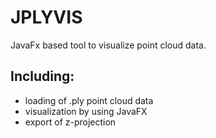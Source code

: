 # JPLYVIS
JavaFx based tool to visualize point cloud data.

## Including:

* loading of .ply point cloud data
* visualization by using JavaFX
* export of z-projection
